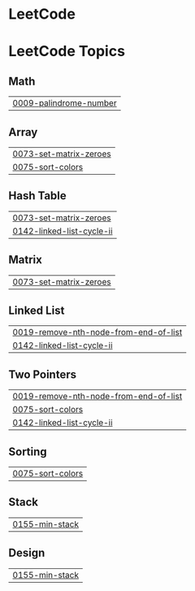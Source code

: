 # LeetCode

<!---LeetCode Topics Start-->
# LeetCode Topics
## Math
|  |
| ------- |
| [0009-palindrome-number](https://github.com/Bharatdungriyal/LeetCode/tree/master/0009-palindrome-number) |
## Array
|  |
| ------- |
| [0073-set-matrix-zeroes](https://github.com/Bharatdungriyal/LeetCode/tree/master/0073-set-matrix-zeroes) |
| [0075-sort-colors](https://github.com/Bharatdungriyal/LeetCode/tree/master/0075-sort-colors) |
## Hash Table
|  |
| ------- |
| [0073-set-matrix-zeroes](https://github.com/Bharatdungriyal/LeetCode/tree/master/0073-set-matrix-zeroes) |
| [0142-linked-list-cycle-ii](https://github.com/Bharatdungriyal/LeetCode/tree/master/0142-linked-list-cycle-ii) |
## Matrix
|  |
| ------- |
| [0073-set-matrix-zeroes](https://github.com/Bharatdungriyal/LeetCode/tree/master/0073-set-matrix-zeroes) |
## Linked List
|  |
| ------- |
| [0019-remove-nth-node-from-end-of-list](https://github.com/Bharatdungriyal/LeetCode/tree/master/0019-remove-nth-node-from-end-of-list) |
| [0142-linked-list-cycle-ii](https://github.com/Bharatdungriyal/LeetCode/tree/master/0142-linked-list-cycle-ii) |
## Two Pointers
|  |
| ------- |
| [0019-remove-nth-node-from-end-of-list](https://github.com/Bharatdungriyal/LeetCode/tree/master/0019-remove-nth-node-from-end-of-list) |
| [0075-sort-colors](https://github.com/Bharatdungriyal/LeetCode/tree/master/0075-sort-colors) |
| [0142-linked-list-cycle-ii](https://github.com/Bharatdungriyal/LeetCode/tree/master/0142-linked-list-cycle-ii) |
## Sorting
|  |
| ------- |
| [0075-sort-colors](https://github.com/Bharatdungriyal/LeetCode/tree/master/0075-sort-colors) |
## Stack
|  |
| ------- |
| [0155-min-stack](https://github.com/Bharatdungriyal/LeetCode/tree/master/0155-min-stack) |
## Design
|  |
| ------- |
| [0155-min-stack](https://github.com/Bharatdungriyal/LeetCode/tree/master/0155-min-stack) |
<!---LeetCode Topics End-->